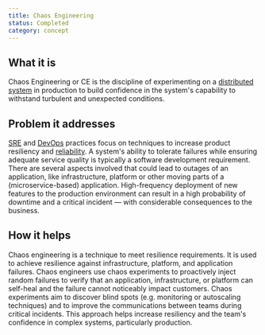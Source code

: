 ```yaml
---
title: Chaos Engineering
status: Completed
category: concept
---
```


## What it is
Chaos Engineering or CE is the discipline of experimenting on a [distributed system](https://glossary.cncf.io/distributed_systems/) in production to build confidence in the system's capability to withstand turbulent and unexpected conditions.

## Problem it addresses
[SRE](https://glossary.cncf.io/site_reliability_engineering/) and [DevOps](https://glossary.cncf.io/devops/) practices focus on techniques to increase product resiliency and [reliability](https://glossary.cncf.io/reliability/). A system's ability to tolerate failures while ensuring adequate service quality is typically a software development requirement. There are several aspects involved that could lead to outages of an application, like infrastructure, platform or other moving parts of a (microservice-based) application. High-frequency deployment of new features to the production environment can result in a high probability of downtime and a critical incident — with considerable consequences to the business.

## How it helps
Chaos engineering is a technique to meet resilience requirements. It is used to achieve resilience against infrastructure, platform, and application failures. Chaos engineers use chaos experiments to proactively inject random failures to verify that an application, infrastructure, or platform can self-heal and the failure cannot noticeably impact customers. Chaos experiments aim to discover blind spots (e.g. monitoring or autoscaling techniques) and to improve the communications between teams during critical incidents. This approach helps increase resiliency and the team's confidence in complex systems, particularly production.
